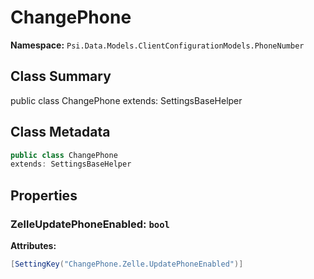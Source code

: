 # ChangePhone

**Namespace:** `Psi.Data.Models.ClientConfigurationModels.PhoneNumber`

## Class Summary

public class ChangePhone
extends: SettingsBaseHelper

## Class Metadata

```typescript
public class ChangePhone
extends: SettingsBaseHelper
```

## Properties

### ZelleUpdatePhoneEnabled: `bool`

**Attributes:**
```csharp
[SettingKey("ChangePhone.Zelle.UpdatePhoneEnabled")]
```
